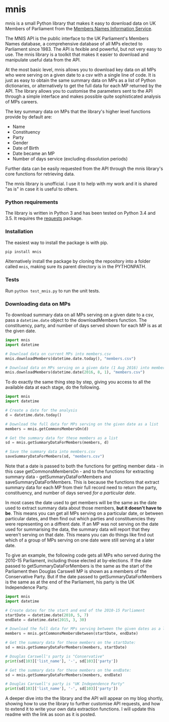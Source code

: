 # mnis
mnis is a small Python library that makes it easy to download data on UK Members of Parliament from the [Members Names Information Service][mnisapi].

The MNIS API is the public interface to the UK Parliament's Members Names database, a comprehensive database of all MPs elected to Parliament since 1983. The API is fexible and powerful, but not very easy to use. The mnis library is a toolkit that makes it easier to download and manipulate useful data from the API.

At the most basic level, mnis allows you to download key data on all MPs who were serving on a given date to a csv with a single line of code. It is just as easy to obtain the same summary data on MPs as a list of Python dictionaries, or alternatively to get the full data for each MP returned by the API. The library allows you to customise the parameters sent to the API through a simple interface and makes possible quite sophisticated analysis of MPs careers.

The key summary data on MPs that the library's higher level functions provide by default are:

  - Name
  - Constituency
  - Party
  - Gender
  - Date of Birth
  - Date became an MP
  - Number of days service (excluding dissolution periods)

Further data can be easily requested from the API through the mnis library's core functions for retrieving data.

The mnis library is unofficial. I use it to help with my work and it is shared "as is" in case it is useful to others.

### Python requirements
The library is written in Python 3 and has been tested on Python 3.4 and 3.5. It requires the [requests][requests] package.

### Installation
The easiest way to install the package is with pip. 
```sh
pip install mnis
``` 
Alternatively install the package by cloning the repository into a folder called `mnis`, making sure its parent directory is in the PYTHONPATH.

### Tests
Run `python test_mnis.py` to run the unit tests.

### Downloading data on MPs
To download summary data on all MPs serving on a given date to a csv, pass a `datetime.date` object to the downloadMembers function. The constituency, party, and number of days served shown for each MP is as at the given date. 
```python
import mnis
import datetime

# Download data on current MPs into members.csv
mnis.downloadMembers(datetime.date.today(), "members.csv")

# Download data on MPs serving on a given date (1 Aug 2016) into members.csv
mnis.downloadMembers(datetime.date(2016, 8, 1), "members.csv")
```
To do exactly the same thing step by step, giving you access to all the available data at each stage, do the following.
```python
import mnis
import datetime

# Create a date for the analysis
d = datetime.date.today()

# Download the full data for MPs serving on the given date as a list
members = mnis.getCommonsMembersOn(d)

# Get the summary data for these members as a list
sd = mnis.getSummaryDataForMembers(members, d)

# Save the summary data into members.csv
saveSummaryDataForMembers(sd, "members.csv")
```
Note that a date is passed to both the functions for getting member data - in this case getCommonsMembersOn - and to the functions for extracting summary data - getSummaryDataForMembers and saveSummaryDataForMembers. This is because the functions that extract summary data for each MP from their full record need to return the party, constituency, and number of days served *for a particular date*. 

In most cases the date used to get members will be the same as the date used to extract summary data about those members, **but it doesn't have to be**. This means you can get all MPs serving on a particular date, or between particular dates, and then find out which parties and constituencies they were representing on a diffrent date. If an MP was not serving on the date used for summarising the data, the summary data will report that they weren't serving on that date. This means you can do things like find out which of a group of MPs serving on one date were still serving at a later date.

To give an example, the following code gets all MPs who served during the 2010-15 Parliament, including those elected at by-elections. If the date passed to getSummaryDataForMembers is the same as the start of the Parliament then Douglas Carswell MP is shown as a members of the Conservative Party. But if the date passed to getSummaryDataForMembers is the same as at the end of the Parliament, his party is the UK Independence Party.
```python
import mnis
import datetime

# Create dates for the start and end of the 2010-15 Parliament
startDate = datetime.date(2010, 5, 7)
endDate = datetime.date(2015, 3, 30)

# Download the full data for MPs serving between the given dates as a list
members = mnis.getCommonsMembersBetween(startDate, endDate)

# Get the summary data for these members on the startDate:
sd = mnis.getSummaryDataForMembers(members, startDate)

# Douglas Carswell's party is "Conservative"
print(sd[103]['list_name'], '-', sd[103]['party'])

# Get the summary data for these members on the endDate:
sd = mnis.getSummaryDataForMembers(members, endDate)

# Douglas Carswell's party is "UK Independence Party"
print(sd[103]['list_name'], '-', sd[103]['party'])
```
A deeper dive into the the library and the API will appear on my blog shortly, showing how to use the library to further customise API requests, and how to extend it to write your own data extraction functions. I will update this readme with the link as soon as it is posted.

[mnisapi]: <http://data.parliament.uk/membersdataplatform/memberquery.aspx>
[requests]: <http://docs.python-requests.org/en/master/>

